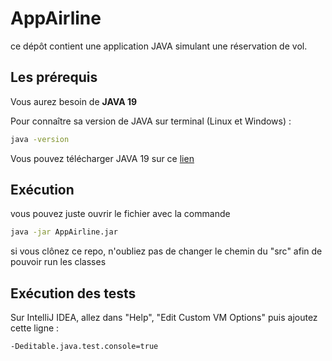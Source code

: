 # AppAirline

ce dépôt contient une application JAVA simulant une réservation de vol.

## Les prérequis

Vous aurez besoin de __JAVA 19__


Pour connaître sa version de JAVA sur terminal (Linux et Windows) :

```bash
java -version
```

Vous pouvez télécharger JAVA 19 sur ce [lien](https://www.oracle.com/java/technologies/downloads/) 

## Exécution
vous pouvez juste ouvrir le fichier avec la commande 

```bash
java -jar AppAirline.jar
```
si vous clônez ce repo, n'oubliez pas de changer le chemin du "src" afin de pouvoir run les classes

## Exécution des tests
Sur IntelliJ IDEA, allez dans "Help", "Edit Custom VM Options" puis ajoutez cette ligne :

```bash
-Deditable.java.test.console=true
```
